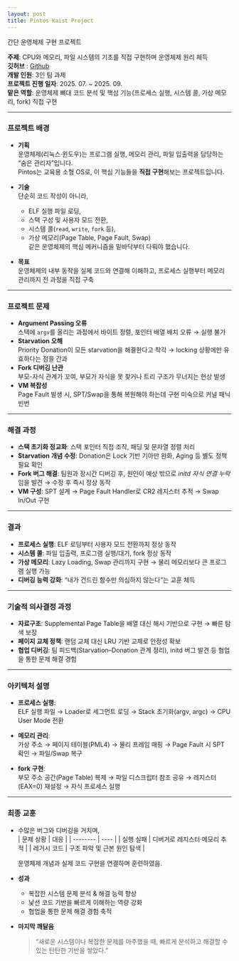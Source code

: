 ```yaml
---
layout: post
title: Pintos Kaist Project
---
```


간단 운영체제 구현 프로젝트

**주제**: CPU와 메모리, 파일 시스템의 기초를 직접 구현하며 운영체제 원리 체득  
**깃허브** : [Github](https://github.com/volume5522/pintos-kaist.git)  
**개발 인원**: 3인 팀 과제  
**프로젝트 진행 일자**: 2025. 07. ~ 2025. 09.  
**맡은 역할**: 운영체제 뼈대 코드 분석 및 핵심 기능(프로세스 실행, 시스템 콜, 가상 메모리, fork) 직접 구현

---

### 프로젝트 배경

- **기획**  
  운영체제(리눅스·윈도우)는 프로그램 실행, 메모리 관리, 파일 입출력을 담당하는 “숨은 관리자”입니다.  
  Pintos는 교육용 소형 OS로, 이 핵심 기능들을 **직접 구현**해보는 프로젝트입니다.

- **기술**  
  단순히 코드 작성이 아니라,

  - ELF 실행 파일 로딩,
  - 스택 구성 및 사용자 모드 전환,
  - 시스템 콜(`read`, `write`, `fork` 등),
  - 가상 메모리(Page Table, Page Fault, Swap)  
    같은 운영체제의 핵심 메커니즘을 밑바닥부터 다뤄야 했습니다.

- **목표**  
  운영체제의 내부 동작을 실제 코드와 연결해 이해하고, 프로세스 실행부터 메모리 관리까지 전 과정을 직접 구축

---

### 프로젝트 문제

- **Argument Passing 오류**  
  스택에 `argv`를 올리는 과정에서 바이트 정렬, 포인터 배열 배치 오류 → 실행 불가
- **Starvation 오해**  
  Priority Donation이 모든 starvation을 해결한다고 착각 → locking 상황에만 유효하다는 점을 간과
- **Fork 디버깅 난관**  
  부모-자식 관계가 꼬여, 부모가 자식을 못 찾거나 트리 구조가 무너지는 현상 발생
- **VM 복잡성**  
  Page Fault 발생 시, SPT/Swap을 통해 복원해야 하는데 구현 미숙으로 커널 패닉 빈번

---

### 해결 과정

- **스택 초기화 정교화**: 스택 포인터 직접 조작, 패딩 및 문자열 정렬 처리
- **Starvation 개념 수정**: Donation은 Lock 기반 기아만 완화, Aging 등 별도 정책 필요 확인
- **Fork 버그 해결**: 팀원과 장시간 디버깅 후, 원인이 예상 밖으로 *initd 자식 연결 누락*임을 발견 → 수정 후 즉시 정상 동작
- **VM 구성**: SPT 설계 → Page Fault Handler로 CR2 레지스터 추적 → Swap In/Out 구현

---

### 결과

- **프로세스 실행**: ELF 로딩부터 사용자 모드 전환까지 정상 동작
- **시스템 콜**: 파일 입출력, 프로그램 실행/대기, fork 정상 동작
- **가상 메모리**: Lazy Loading, Swap 관리까지 구현 → 물리 메모리보다 큰 프로그램 실행 가능
- **디버깅 능력 강화**: “내가 건드린 함수만 의심하지 않는다”는 교훈 체득

---

### 기술적 의사결정 과정

- **자료구조**: Supplemental Page Table을 배열 대신 해시 기반으로 구현 → 빠른 탐색 보장
- **페이지 교체 정책**: 랜덤 교체 대신 LRU 기반 교체로 안정성 확보
- **협업 디버깅**: 팀 피드백(Starvation–Donation 관계 정리), initd 버그 발견 등 협업을 통한 문제 해결 경험

---

### 아키텍처 설명

- **프로세스 실행**:  
  ELF 실행 파일 → Loader로 세그먼트 로딩 → Stack 초기화(argv, argc) → CPU User Mode 전환

- **메모리 관리**:  
  가상 주소 → 페이지 테이블(PML4) → 물리 프레임 매핑 → Page Fault 시 SPT 확인 → 파일/Swap 복구

- **fork 구현**:  
  부모 주소 공간(Page Table) 복제 → 파일 디스크립터 참조 공유 → 레지스터(EAX=0) 재설정 → 자식 프로세스 실행

---

### 최종 교훈

- 수많은 버그와 디버깅을 거치며,  
  | 문제 상황 | 대응 |
  | -------- | ---- |
  | 실행 실패 | 디버거로 레지스터·메모리 추적 |
  | 레거시 코드 | 구조 파악 및 근본 원인 탐색 |

  운영체제 개념과 실제 코드 구현을 연결하며 훈련하였음.

- **성과**

  - 복잡한 시스템 문제 분석 & 해결 능력 향상
  - 낯선 코드 기반을 빠르게 이해하는 역량 강화
  - 협업을 통한 문제 해결 경험 축적

- **마지막 깨달음**
  > “새로운 시스템이나 복잡한 문제를 마주했을 때, 빠르게 분석하고 해결할 수 있는 탄탄한 기반을 쌓았다.”
